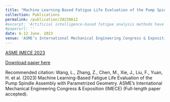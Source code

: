 ```yaml
---
title: "Machine Learning-Based Fatigue Life Evaluation of the Pump Spindle Assembly with Parametrized Geometry"
collection: Publications
permalink: /publication/20230612
#excerpt: 'Artificial intelligence-based fatigue analysis methods have gained considerable attention in recent years, but little research has been conducted on the fatigue behaviors of assembled structures, which involve numerous factors that impact structural fatigue life and complicated assembling associations in parameter selection. This paper presents a hybrid machine learning (ML) model-based evaluation platform for data-driven fatigue life analyses of a parameterized industrial pump spindle that considers the impacts of variable loads and characteristic design parameters. Firstly, the numerical fatigue evaluation is validated by comparing experimental and simulation results of spindle samples with a specific dimension. Secondly, datasets for training and testing are constructed to assess high cycle and low cycle fatigue lives of parameterized pump spindle assemblies under two real working conditions of cyclic start-stop and continuous running. The proposed hybrid ML method exhibits excellent overall performance for both running conditions, validating its accuracy and reliability. Additionally, the superiority of the hybrid method for fatigue evaluation of the assembly is confirmed through performance comparisons between single forward models. Finally, sensitivity-based parametric analysis is performed to interpret the model, revealing that pre-tightening load and diameter of the shaft seal have the most significant impacts on the fatigue properties under both cyclic working conditions. This work provides an efficient tool for quantifying the fatigue lives of parametrized spindles and contributes to the safety assessment in structural design and optimization.'
#paperurl: ''
date: 6-12 June. 2023
venue: 'ASME’s International Mechanical Engineering Congress & Exposition (IMECE)'
---
```


[ASME IMECE 2023](https://event.asme.org/IMECE)

[Download paper here]()

Recommended citation: Wang, L., Zhang, Z., Chen, M., Xie, J., Liu, F., Yuan, H. et al. (2023) Machine Learning-Based Fatigue Life Evaluation of the Pump Spindle Assembly with Parametrized Geometry. ASME’s International Mechanical Engineering Congress & Exposition (IMECE) (Full-length paper accepted).
